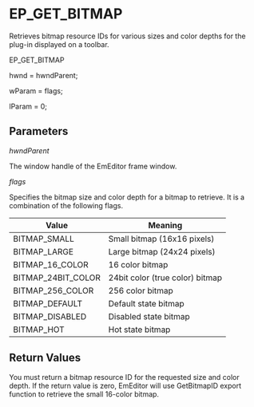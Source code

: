 # EP\_GET\_BITMAP

Retrieves bitmap resource IDs for various sizes and color depths for the
plug-in displayed on a toolbar.

EP\_GET\_BITMAP

hwnd = hwndParent;

wParam = flags;

lParam = 0;

## Parameters

_hwndParent_

The window handle of the EmEditor frame window.

_flags_

Specifies the bitmap size and color depth for a bitmap to retrieve. It is a
combination of the following flags.

| Value | Meaning |
| --- | --- |
| BITMAP\_SMALL | Small bitmap (16x16 pixels) |
| BITMAP\_LARGE | Large bitmap (24x24 pixels) |
| BITMAP\_16\_COLOR | 16 color bitmap |
| BITMAP\_24BIT\_COLOR | 24bit color (true color) bitmap |
| BITMAP\_256\_COLOR | 256 color bitmap |
| BITMAP\_DEFAULT | Default state bitmap |
| BITMAP\_DISABLED | Disabled state bitmap |
| BITMAP\_HOT | Hot state bitmap |

## Return Values

You must return a bitmap resource ID for the requested size and color
depth. If the return value is zero, EmEditor will use GetBitmapID export
function to retrieve the small 16-color bitmap.
